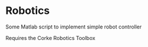 # Robotics
Some Matlab script to implement simple robot controller

Requires the Corke Robotics Toolbox
